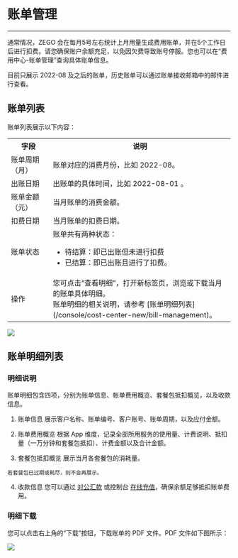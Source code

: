 # 账单管理

- - -

通常情况，ZEGO 会在每月5号左右统计上月用量生成费用账单，并在5个工作日后进行扣费。请您确保账户余额充足，以免因欠费导致账号停服。您也可以在“费用中心-账单管理”查询具体账单信息。

<Note title="说明">



目前只展示 2022-08 及之后的账单，历史账单可以通过账单接收邮箱中的邮件进行查看。


</Note>



## 账单列表

账单列表展示以下内容：

<table>

<tbody><tr>
<th>字段</th>
<th>说明</th>
</tr>
<tr>
<td>账单周期（月）</td>
<td>账单对应的消费月份，比如 2022-08。</td>
</tr>
<tr>
<td>出账日期</td>
<td>出账单的具体时间，比如 2022-08-01 。&nbsp;</td>
</tr>
<tr>
<td>账单金额（元）</td>
<td>当月账单的消费金额。</td>
</tr>
<tr>
<td>扣费日期</td>
<td>当月账单的扣费日期。</td>
</tr>
<tr>
<td>账单状态</td>
<td>账单共有两种状态：<ul><li>待结算：即已出账但未进行扣费</li><li>已结算：即已出账且进行了扣费。</li><ul></ul></ul></td>
</tr>
<tr>
<td>操作</td>
<td>您可点击“查看明细”，打开新标签页，浏览或下载当月的账单具体明细。<br />账单明细的相关说明，请参考 [账单明细列表](/console/cost-center-new/bill-management)。</td>
</tr>
</tbody></table>

<Frame width="512" height="auto" caption=""><img src="https://doc-media.zego.im/sdk-doc/Pics/Consle/09011.png" /></Frame>


## 账单明细列表

### 明细说明

账单明细包含四项，分别为账单信息、帐单费用概览、套餐包抵扣概览，以及收款信息。

1. 账单信息
展示客户名称、账单编号、客户账号、账单周期，以及应付金额。

2. 账单费用概览
根据 App 维度，记录全部所用服务的使用量、计费说明、抵扣量（一万分钟和套餐包抵扣）、计费金额以及合计金额。

3. 套餐包抵扣概览
展示当月各套餐包的消耗量。

<Warning title="注意">


    若套餐包已过期或耗尽，则不会再展示。

</Warning>



4. 收款信息
您可以通过 [对公汇款](/console/cost-center-new/cost-center) 或控制台 [在线充值](/console/cost-center-new/online-recharge)，确保余额足够抵扣账单费用。

### 明细下载

您可以点击右上角的“下载”按钮，下载账单的 PDF 文件。PDF 文件如下图所示：
<Frame width="512" height="auto" caption=""><img src="https://doc-media.zego.im/sdk-doc/Pics/Consle/09021.png" /></Frame>

